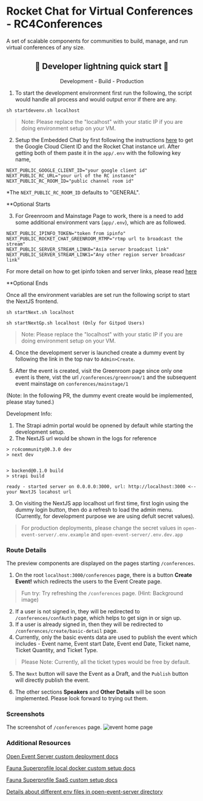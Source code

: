 # Rocket Chat for Virtual Conferences - RC4Conferences
A set of scalable components for communities to build, manage, and run virtual conferences of any size.

<h2 align='center'>🚀 Developer lightning quick start 🚀</h2>
<p align='center'> Development - Build - Production </p>
 

1. To start the development environment first run the following, the script would handle all process and would output error if there are any.
```
sh startdevenv.sh localhost
```
>Note: Please replace the "localhost" with your static IP if you are doing environment setup on your VM.

2. Setup the Embedded Chat by first following the instructions [here](https://github.com/RocketChat/EmbeddedChat#setting-up-authentication) to get the Google Cloud Client ID and the Rocket Chat instance url. After getting both of them paste it in the `app/.env` with the following key name,
```
NEXT_PUBLIC_GOOGLE_CLIENT_ID="your google client id"
NEXT_PUBLIC_RC_URL="your url of the RC instance"
NEXT_PUBLIC_RC_ROOM_ID="public channel room id"
```

*The `NEXT_PUBLIC_RC_ROOM_ID` defaults to "GENERAL".

**Optional Starts

3. For Greenroom and Mainstage Page to work, there is a need to add some additional environment vars (`app/.env`), which are as followed.
```
NEXT_PUBLIC_IPINFO_TOKEN="token from ipinfo"
NEXT_PUBLIC_ROCKET_CHAT_GREENROOM_RTMP="rtmp url to broadcast the stream"
NEXT_PUBLIC_SERVER_STREAM_LINK0="Asia server broadcast link"
NEXT_PUBLIC_SERVER_STREAM_LINK1="Any other region server broadcasr link"
``` 
For more detail on how to get ipinfo token and server links, please read [here](./docs/components/serverStreaming/README.md)

**Optional Ends

Once all the environment variables are set run the following script to start the NextJS frontend.
```
sh startNext.sh localhost

sh startNextGp.sh localhost (Only for Gitpod Users)
```
>Note: Please replace the "localhost" with your static IP if you are doing environment setup on your VM.

4. Once the development server is launched create a dummy event by following the link in the top nav to `Admin>Create`.

5. After the event is created, visit the Greenroom page since only one event is there, vist the url `/conferences/greenroom/1` and the subsequent event mainstage on `conferences/mainstage/1`

(Note: In the following PR, the dummy event create would be implemented, please stay tuned.)

Development Info:
1. The Strapi admin portal would be opnened by default while starting the development setup.
2. The NextJS url would be shown in the logs for reference
```
> rc4community@0.3.0 dev
> next dev


> backend@0.1.0 build
> strapi build

ready - started server on 0.0.0.0:3000, url: http://localhost:3000 <-- your NextJS locahost url

```
3. On visiting the NextJS app localhost url first time, first login using the dummy login button, then do a refresh to load the admin menu.
(Currently, for development purpose we are using defult secret values).

> For production deployments, please change the secret values in `open-event-server/.env.example` and ``open-event-server/.env.dev.app``

### Route Details

The preview components are displayed on the pages starting `/conferences`.

1. On the root `localhost:3000/conferences` page, there is a button **Create Event!** which redirects the users to the Event Create page.

>Fun try: Try refreshing the `/conferences` page. (Hint: Background image)

2. If a user is not signed in, they will be redirected to `/conferences/confAuth` page, which helps to get sign in or sign up.
3. If a user is already signed in, then they will be redirected to `/conferences/create/basic-detail` page. 
4. Currently, only the basic events data are used to publish the event which includes - Event name, Event start Date, Event end Date, Ticket name, Ticket Quantity, and Ticket Type.

> Please Note: Currently, all the ticket types would be free by default.

5. The `Next` button will save the Event as a Draft, and the `Publish` button will directly publish the event.

6. The other sections **Speakers** and **Other Details** will be soon implemented. Please look forward to trying out them.

### Screenshots
The screenshot of `/conferences` page.
<img src="https://user-images.githubusercontent.com/61188295/175766978-24a765d4-3d53-4eb9-8107-bee0569de380.png" alt="event home page">

### Additional Resources
[Open Event Server custom deployment docs](./open-event-server/README.md)

[Fauna Superprofile local docker custom setup docs](./superprofile/README.md)

[Fauna Superprofile SaaS custom setup docs](./superprofile/cloud/README.md)

[Details about different env files in open-event-server directory](./open-event-server/README.md#details-about-different-env-files)